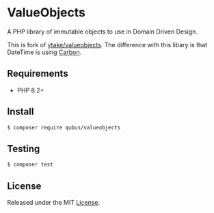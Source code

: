 ValueObjects
============

A PHP library of immutable objects to use in Domain Driven Design.

This is fork of [ytake/valueobjects](https://github.com/ytake/valueobjects/). The difference with this libary is that DateTime is using [Carbon](https://github.com/briannesbitt/Carbon).

## Requirements

* PHP 8.2+

## Install

```bash
$ composer require qubus/valueobjects
```

## Testing

```bash
$ composer test
```

## License
Released under the MIT [License](https://opensource.org/licenses/MIT).